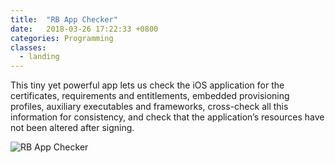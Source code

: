 ```yaml
---
title:  "RB App Checker"
date:   2018-03-26 17:22:33 +0800
categories: Programming
classes:
  - landing
---
```


This tiny yet powerful app lets us check the iOS application for the certificates, requirements and entitlements, embedded provisioning profiles, auxiliary executables and frameworks, cross-check all this information for consistency, and check that the application’s resources have not been altered after signing.

![RB App Checker](https://raw.githubusercontent.com/awakened1712/awakened1712.github.io/master/assets/img/RB%20App%20Checker.png)
